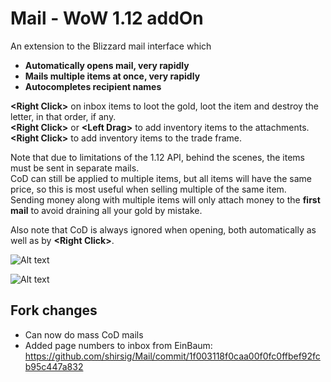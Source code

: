 # Mail - WoW 1.12 addOn

An extension to the Blizzard mail interface which
- **Automatically opens mail, very rapidly**
- **Mails multiple items at once, very rapidly**
- **Autocompletes recipient names**

**\<Right Click>** on inbox items to loot the gold, loot the item and destroy the letter, in that order, if any.<br/>
**\<Right Click>** or **\<Left Drag>** to add inventory items to the attachments.<br/>
**\<Right Click>** to add inventory items to the trade frame.

Note that due to limitations of the 1.12 API, behind the scenes, the items must be sent in separate mails.<br/>
CoD can still be applied to multiple items, but all items will have the same price, so this is most useful when selling multiple of the same item.<br>
Sending money along with multiple items will only attach money to the **first mail** to avoid draining all your gold by mistake.<br>

Also note that CoD is always ignored when opening, both automatically as well as by **\<Right Click>**.

![Alt text](http://i.imgur.com/H0MUmXd.png)

![Alt text](http://i.imgur.com/ZDyfMIK.png)

## Fork changes

* Can now do mass CoD mails
* Added page numbers to inbox from EinBaum: https://github.com/shirsig/Mail/commit/1f003118f0caa00f0fc0ffbef92fcb95c447a832
